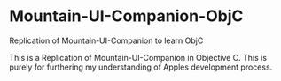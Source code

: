 # Mountain-UI-Companion-ObjC
Replication of Mountain-UI-Companion to learn ObjC

This is a Replication of Mountain-UI-Companion in Objective C. This is purely for furthering my understanding of Apples development process.
